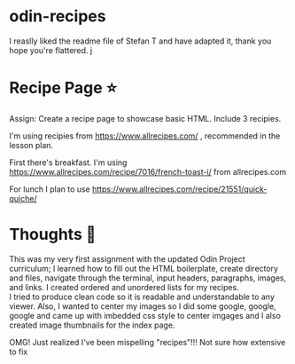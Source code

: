 # odin-recipes

I reaslly liked the readme file of Stefan T and have adapted it, thank you hope you're flattered. j

# Recipe Page ⭐️
Assign: Create a recipe page to showcase basic HTML. Include 3 recipies. 

I'm using recipies from https://www.allrecipes.com/ , recommended in the lesson plan.

First there's breakfast. I'm using https://www.allrecipes.com/recipe/7016/french-toast-i/ from allrecipes.com

For lunch I plan to use https://www.allrecipes.com/recipe/21551/quick-quiche/

# Thoughts 💭
This was my very first assignment with the updated Odin Project curriculum; I learned how to fill out the HTML boilerplate, create directory and files, navigate through the terminal, input headers, paragraphs, images, and links. I created ordered and unordered lists for my recipes.  
I tried to produce clean code so it is readable and understandable to any viewer. Also, I wanted to center my images so I did some google, google, google and came up with imbedded css style to center imgages and I also created image thumbnails for the index page.

OMG! Just realized I've been mispelling "recipes"!!! Not sure how extensive to fix